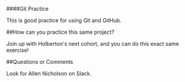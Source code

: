 ####Git Practice

This is good practice for using Git and GitHub.

##How can you practice this same project?

Join up with Holberton's next cohort, and you can do this exact same exercise!

##Questions or Comments

Look for Allen Nicholson on Slack.